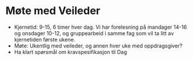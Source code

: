 # Møte med Veileder

- Kjernetid: 9-15, 6 timer hver dag. Vi har forelesning på mandager 14-16 og onsdager 10-12, og gruppearbeid i samme fag som vil ta litt av kjernetiden første ukene.
- Møte: Ukentlig med veileder, og annen hver uke med oppdragsgiver?
- Ha klart spørsmål om kravspesifikasjon til Dag